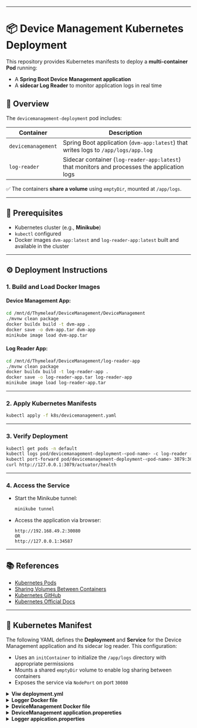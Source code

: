 
---

# 📦 Device Management Kubernetes Deployment

This repository provides Kubernetes manifests to deploy a **multi-container Pod** running:

* A **Spring Boot Device Management application**
* A **sidecar Log Reader** to monitor application logs in real time

## 🚀 Overview

The `devicemanagement-deployment` pod includes:

| Container          | Description                                                                                  |
| ------------------ | -------------------------------------------------------------------------------------------- |
| `devicemanagement` | Spring Boot application (`dvm-app:latest`) that writes logs to `/app/logs/app.log`           |
| `log-reader`       | Sidecar container (`log-reader-app:latest`) that monitors and processes the application logs |

✅ The containers **share a volume** using `emptyDir`, mounted at `/app/logs`.

---

## 🧰 Prerequisites

* Kubernetes cluster (e.g., **Minikube**)
* `kubectl` configured
* Docker images `dvm-app:latest` and `log-reader-app:latest` built and available in the cluster

---

## ⚙️ Deployment Instructions

### 1. Build and Load Docker Images

#### Device Management App:

```bash
cd /mnt/d/Thymeleaf/DeviceManagement/DeviceManagement
./mvnw clean package
docker buildx build -t dvm-app .
docker save -o dvm-app.tar dvm-app
minikube image load dvm-app.tar
```

#### Log Reader App:

```bash
cd /mnt/d/Thymeleaf/DeviceManagement/log-reader-app
./mvnw clean package
docker buildx build -t log-reader-app .
docker save -o log-reader-app.tar log-reader-app
minikube image load log-reader-app.tar
```

---

### 2. Apply Kubernetes Manifests

```bash
kubectl apply -f k8s/devicemanagement.yaml
```

---

### 3. Verify Deployment

```bash
kubectl get pods -n default
kubectl logs pod/devicemanagement-deployment-<pod-name> -c log-reader -n default
kubectl port-forward pod/devicemanagement-deployment-<pod-name> 3079:3079 -n default
curl http://127.0.0.1:3079/actuator/health
```

---

### 4. Access the Service

* Start the Minikube tunnel:

  ```bash
  minikube tunnel
  ```

* Access the application via browser:

  ```
  http://192.168.49.2:30080
  OR
  http://127.0.0.1:34587
  ```

---

## 📚 References

* [Kubernetes Pods](https://kubernetes.io/docs/concepts/workloads/pods/)
* [Sharing Volumes Between Containers](https://kubernetes.io/docs/tasks/access-application-cluster/communicate-containers-same-pod-shared-volume/)
* [Kubernetes GitHub](https://github.com/kubernetes/kubernetes)
* [Kubernetes Official Docs](https://kubernetes.io/)

---


## 📄 Kubernetes Manifest

The following YAML defines the **Deployment** and **Service** for the Device Management application and its sidecar log reader. This configuration:

* Uses an `initContainer` to initialize the `/app/logs` directory with appropriate permissions
* Mounts a shared `emptyDir` volume to enable log sharing between containers
* Exposes the service via `NodePort` on port `30080`

<details>
<summary><strong>Viw deployment.yml </strong></summary>

```yaml
apiVersion: apps/v1
kind: Deployment
metadata:
  name: devicemanagement-deployment
  namespace: default
spec:
  replicas: 1
  selector:
    matchLabels:
      app: devicemanagement
  template:
    metadata:
      labels:
        app: devicemanagement
    spec:
      initContainers:
        - name: init-logs
          image: busybox
          command: ["sh", "-c", "mkdir -p /app/logs && chmod -R 777 /app/logs"]
          volumeMounts:
            - name: app-log-volume
              mountPath: /app/logs
      volumes:
        - name: app-log-volume
          emptyDir: {}
      containers:
        - name: devicemanagement
          image: dvm-app:latest
          imagePullPolicy: Never
          ports:
            - containerPort: 3079
          volumeMounts:
            - name: app-log-volume
              mountPath: /app/logs
          livenessProbe:
            httpGet:
              path: /actuator/health
              port: 3079
            initialDelaySeconds: 90
            periodSeconds: 10
          readinessProbe:
            httpGet:
              path: /actuator/health
              port: 3079
            initialDelaySeconds: 60
            periodSeconds: 5
        - name: log-reader
          image: log-reader-app:latest
          imagePullPolicy: Never
          volumeMounts:
            - name: app-log-volume
              mountPath: /app/logs
          livenessProbe:
            exec:
              command: ["sh", "-c", "test -d /app/logs"]
            initialDelaySeconds: 90
            periodSeconds: 10
---
apiVersion: v1
kind: Service
metadata:
  name: devicemanagement-service
  namespace: default
spec:
  type: NodePort
  selector:
    app: devicemanagement
  ports:
    - port: 3079
      targetPort: 3079
      nodePort: 30080
```

</details>


<details>
<summary><strong>Logger Docker file</strong></summary>

```yaml
FROM eclipse-temurin:21-jdk
COPY target/log-reader-app-1.0.0.jar app.jar
EXPOSE 3080
ENTRYPOINT ["java", "-Dlog.reader.path=app/logs/app.log", "-jar", "/app.jar"]

```

</details>

<details>
  
<summary><strong>DeviceManagement Docker file</strong></summary>

```yaml
# Use an official OpenJDK runtime as a parent image
FROM eclipse-temurin:21-jdk-jammy

# Set the working directory inside the container
WORKDIR /app

# Copy the built JAR file into the container
COPY target/DeviceManagement-1.0.jar app.jar

# Expose the port your application runs on
EXPOSE 3079

# Command to run the application
ENTRYPOINT ["java", "-jar", "app.jar"]

```

</details>

<details>
<summary><strong> DeviceManagement application.propereties</strong></summary>

```yaml
spring.data.mongodb.database=Abc
spring.data.mongodb.uri=
spring.thymeleaf.prefix=classpath:/templates/
spring.thymeleaf.suffix=.html
server.port=3079
spring.profiles.active=prod
#
## kafka
#spring.kafka.bootstrap-servers=localhost:9092
#spring.kafka.consumer.group-id=my-group
#spring.kafka.consumer.auto-offset-reset=earliest
#spring.kafka.consumer.key-deserializer=org.apache.kafka.common.serialization.StringDeserializer
#spring.kafka.consumer.value-deserializer=org.apache.kafka.common.serialization.StringDeserializer
#spring.kafka.producer.key-serializer=org.apache.kafka.common.serialization.StringSerializer
#spring.kafka.producer.value-serializer=org.apache.kafka.common.serialization.StringSerializer

# Redis connection
spring.cache.type=redis
#spring.redis.host=127.0.0.1
#spring.redis.host=localhost
spring.redis.host=redis-service.default.svc.cluster.local
spring.redis.port=6379
spring.redis.password=@#12345678

# Optional: connection pool
spring.redis.lettuce.pool.max-active=10
spring.redis.lettuce.pool.max-idle=5
spring.redis.lettuce.pool.min-idle=1

# Enable Log4j2
logging.config=classpath:log4j2.properties

status = warn
name = FileJsonLogger

# File appender writing JSON logs
appender.file.type = File
appender.file.name = JsonFileAppender
appender.file.fileName = /app/logs/app.log
appender.file.layout.type = JsonLayout
appender.file.layout.compact = true
appender.file.layout.eventEol = true

# Root logger config
rootLogger.level = info
rootLogger.appenderRefs = file
rootLogger.appenderRef.file.ref = JsonFileAppender

management.endpoints.web.exposure.include=health


```

</details>

<details>
<summary><strong>Logger appication.properties</strong></summary>

```yaml
logging.level.root=INFO
server.port=3080
log.reader.path=/app/logs/app.log


```

</details>



